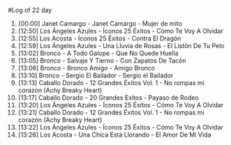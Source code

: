 #Log of 22 day

1. [00:00] Janet Camargo - Janet Camargo - Mujer de mito
1. [12:50] Los Ángeles Azules - Íconos 25 Éxitos - Cómo Te Voy A Olvidar
1. [12:55] Los Acosta - Íconos 25 Éxitos - Contra El Dragón
1. [12:59] Los Ángeles Azules - Una Lluvia de Rosas - El Listón De Tu Pelo
1. [13:02] Bronco - A Todo Galope - Que No Quede Huella
1. [13:05] Bronco - Salvaje Y Tierno - Con Zapatos De Tacón
1. [13:06] Bronco - Bronco Amigo - Amigo Bronco
1. [13:10] Bronco - Sergio El Bailador - Sergio el Bailador
1. [13:13] Caballo Dorado - 12 Grandes Éxitos Vol. 1 - No rompas mi corazón (Achy Breaky Heart)
1. [13:17] Caballo Dorado - 20 Grandes Exitos - Payaso de Rodeo
1. [13:20] Los Ángeles Azules - Íconos 25 Éxitos - Cómo Te Voy A Olvidar
1. [13:21] Caballo Dorado - 12 Grandes Éxitos Vol. 1 - No rompas mi corazón (Achy Breaky Heart)
1. [13:22] Los Ángeles Azules - Íconos 25 Éxitos - Cómo Te Voy A Olvidar
1. [13:26] Los Acosta - Una Chica Está Llorando - El Amor De Mi Vida
